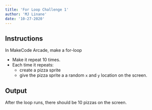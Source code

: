 ```yaml
---
title: 'For Loop Challenge 1'
author: 'MJ Linane'
date: '10-27-2020'
---
```


## Instructions

In MakeCode Arcade, make a for-loop

* Make it repeat 10 times.
* Each time it repeats:
  * create a pizza sprite
  * give the pizza sprite a a random `x` and `y` location on the screen.

## Output

After the loop runs, there should be 10 pizzas on the screen.

